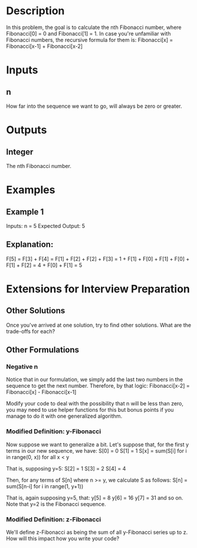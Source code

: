 # Description
In this problem, the goal is to calculate the nth Fibonacci number, where Fibonacci[0] = 0 and Fibonacci[1] = 1.  In case you're unfamiliar with Fibonacci numbers, the recursive formula for them is:
Fibonacci[x] = Fibonacci[x-1] + Fibonacci[x-2]

# Inputs
## n
How far into the sequence we want to go, will always be zero or greater.

# Outputs
## Integer
The nth Fibonacci number.

# Examples
## Example 1
Inputs: n = 5
Expected Output: 5
## Explanation: 
F[5] = F[3] + F[4] = F[1] + F[2] + F[2] + F[3] = 1 + F[1] + F[0] + F[1] + F[0] + F[1] + F[2] = 4 + F[0] + F[1] = 5

# Extensions for Interview Preparation
## Other Solutions
Once you've arrived at one solution, try to find other solutions.  What are the trade-offs for each?

## Other Formulations

### Negative n
Notice that in our formulation, we simply add the last two numbers in the sequence to get the next number.  Therefore, by that logic:
Fibonacci[x-2] = Fibonacci[x] - Fibonacci[x-1]

Modify your code to deal with the possibility that n will be less than zero, you may need to use helper functions for this but bonus points if you manage to do it with one generalized algorithm.

### Modified Definition: y-Fibonacci
Now suppose we want to generalize a bit.  Let's suppose that, for the first y terms in our new sequence, we have:
S[0] = 0
S[1] = 1
S[x] = sum(S[i] for i in range(0, x)) for all x < y

That is, supposing y=5:
S[2] = 1
S[3] = 2
S[4] = 4

Then, for any terms of S[n] where n >= y, we calculate S as follows:
S[n] = sum(S[n-i] for i in range(1, y+1))

That is, again supposing y=5, that:
y[5] = 8
y[6] = 16
y[7] = 31
and so on.  Note that y=2 is the Fibonacci sequence.

### Modified Definition: z-Fibonacci
We'll define z-Fibonacci as being the sum of all y-Fibonacci series up to z.  How will this impact how you write your code?